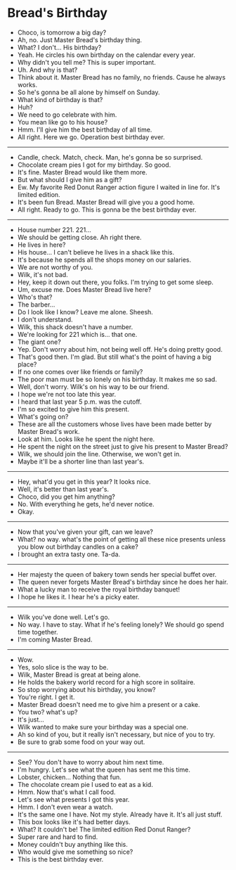 # Bread's Birthday

- Choco, is tomorrow a big day?
- Ah, no. Just Master Bread's birthday thing.
- What? I don't... His birthday?
- Yeah. He circles his own birthday on the calendar every year.
- Why didn't you tell me? This is super important.
- Uh. And why is that?
- Think about it. Master Bread has no family, no friends. Cause he always works.
- So he's gonna be all alone by himself on Sunday.
- What kind of birthday is that?
- Huh?
- We need to go celebrate with him.
- You mean like go to his house?
- Hmm. I'll give him the best birthday of all time.
- All right. Here we go. Operation best birthday ever.
***
- Candle, check. Match, check. Man, he's gonna be so surprised.
- Chocolate cream pies I got for my birthday. So good.
- It's fine. Master Bread would like them more.
- But what should I give him as a gift?
- Ew. My favorite Red Donut Ranger action figure I waited in line for. It's limited edition.
- It's been fun Bread. Master Bread will give you a good home.
- All right. Ready to go. This is gonna be the best birthday ever.
***
- House number 221. 221...
- We should be getting close. Ah right there.
- He lives in here?
- His house... I can't believe he lives in a shack like this.
- It's because he spends all the shops money on our salaries.
- We are not worthy of you.
- Wilk, it's not bad.
- Hey, keep it down out there, you folks. I'm trying to get some sleep.
- Um, excuse me. Does Master Bread live here?
- Who's that?
- The barber...
- Do I look like I know? Leave me alone. Sheesh.
- I don't understand.
- Wilk, this shack doesn't have a number.
- We're looking for 221 which is... that one.
- The giant one?
- Yep. Don't worry about him, not being well off. He's doing pretty good.
- That's good then. I'm glad. But still what's the point of having a big place?
- If no one comes over like friends or family?
- The poor man must be so lonely on his birthday. It makes me so sad.
- Well, don't worry. Wilk's on his way to be our friend.
- I hope we're not too late this year.
- I heard that last year 5 p.m. was the cutoff.
- I'm so excited to give him this present.
- What's going on?
- These are all the customers whose lives have been made better by Master Bread's work.
- Look at him. Looks like he spent the night here.
- He spent the night on the street just to give his present to Master Bread?
- Wilk, we should join the line. Otherwise, we won't get in.
- Maybe it'll be a shorter line than last year's.
***
- Hey, what'd you get in this year? It looks nice.
- Well, it's better than last year's.
- Choco, did you get him anything?
- No. With everything he gets, he'd never notice.
- Okay.
***
- Now that you've given your gift, can we leave?
- What? no way. what's the point of getting all these nice presents unless you blow out birthday candles on a cake?
- I brought an extra tasty one. Ta-da.
***
- Her majesty the queen of bakery town sends her special buffet over.
- The queen never forgets Master Bread's birthday since he does her hair.
- What a lucky man to receive the royal birthday banquet!
- I hope he likes it. I hear he's a picky eater.
***
- Wilk you've done well. Let's go.
- No way. I have to stay. What if he's feeling lonely? We should go spend time together.
- I'm coming Master Bread.
***
- Wow.
- Yes, solo slice is the way to be.
- Wilk, Master Bread is great at being alone.
- He holds the bakery world record for a high score in solitaire.
- So stop worrying about his birthday, you know?
- You're right. I get it.
- Master Bread doesn't need me to give him a present or a cake.
- You two? what's up?
- It's just...
- Wilk wanted to make sure your birthday was a special one.
- Ah so kind of you, but it really isn't necessary, but nice of you to try.
- Be sure to grab some food on your way out.
***
- See? You don't have to worry about him next time.
- I'm hungry. Let's see what the queen has sent me this time.
- Lobster, chicken... Nothing that fun.
- The chocolate cream pie I used to eat as a kid.
- Hmm. Now that's what I call food.
- Let's see what presents I got this year.
- Hmm. I don't even wear a watch.
- It's the same one I have. Not my style. Already have it. It's all just stuff.
- This box looks like it's had better days.
- What? It couldn't be! The limited edition Red Donut Ranger?
- Super rare and hard to find.
- Money couldn't buy anything like this.
- Who would give me something so nice?
- This is the best birthday ever.
